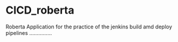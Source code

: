 # CICD_roberta

Roberta Application for the practice of the jenkins build amd deploy pipelines  ...............
